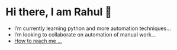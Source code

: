<h1>Hi there, I am Rahul 👋</h1>



 <ul>
  <li>
I’m currently learning python and more automation techniques...</li>
  <li>
I’m looking to collaborate on automation of manual work...</li>
 <li><a href="mailto: meenarahul67@gmail.com">How to reach me ...</a></li>
</ul> 

<!---
rahul-mn/rahul-mn is a ✨ special ✨ repository because its `README.md` (this file) appears on your GitHub profile.
You can click the Preview link to take a look at your changes.
--->
